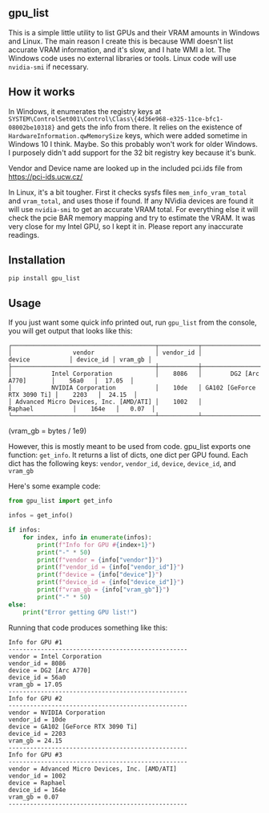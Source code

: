 ## gpu_list

This is a simple little utility to list GPUs and their VRAM amounts in Windows and Linux. The main reason I create this is because WMI doesn't list accurate VRAM information, and it's slow, and I hate WMI a lot. The Windows code uses no external libraries or tools. Linux code will use `nvidia-smi` if necessary.

## How it works

In Windows, it enumerates the registry keys at `SYSTEM\ControlSet001\Control\Class\{4d36e968-e325-11ce-bfc1-08002be10318}` and gets the info from there.
It relies on the existence of `HardwareInformation.qwMemorySize` keys, which were added sometime in Windows 10 I think. Maybe. So this probably won't work for older Windows. I purposely didn't add support for the 32 bit registry key because it's bunk.

Vendor and Device name are looked up in the included pci.ids file from https://pci-ids.ucw.cz/

In Linux, it's a bit tougher. First it checks sysfs files `mem_info_vram_total` and `vram_total`, and uses those if found.
If any NVidia devices are found it will use `nvidia-smi` to get an accurate VRAM total. For everything else it will check the pcie BAR memory mapping and try to estimate the VRAM. It was very close for my Intel GPU, so I kept it in. Please report any inaccurate readings.

## Installation

`pip install gpu_list`

## Usage

If you just want some quick info printed out, run `gpu_list` from the console, you will get output that looks like this:
```
┌────────────────────────────────────────┬───────────┬─────────────────────────────┬───────────┬─────────┐
│                 vendor                 │ vendor_id │            device           │ device_id │ vram_gb │
├────────────────────────────────────────┼───────────┼─────────────────────────────┼───────────┼─────────┤
│           Intel Corporation            │    8086   │        DG2 [Arc A770]       │    56a0   │  17.05  │
│           NVIDIA Corporation           │    10de   │ GA102 [GeForce RTX 3090 Ti] │    2203   │  24.15  │
│ Advanced Micro Devices, Inc. [AMD/ATI] │    1002   │           Raphael           │    164e   │   0.07  │
└────────────────────────────────────────┴───────────┴─────────────────────────────┴───────────┴─────────┘
```

(vram_gb = bytes / 1e9)

However, this is mostly meant to be used from code.  gpu_list exports one function: `get_info`. It returns a list of dicts, one dict per GPU found.
Each dict has the following keys: `vendor`, `vendor_id`, `device`, `device_id`, and `vram_gb`

Here's some example code:

```python
from gpu_list import get_info

infos = get_info()

if infos:
    for index, info in enumerate(infos):
        print(f"Info for GPU #{index+1}")
        print("-" * 50)
        print(f"vendor = {info["vendor"]}")
        print(f"vendor_id = {info["vendor_id"]}")
        print(f"device = {info["device"]}")
        print(f"device_id = {info["device_id"]}")
        print(f"vram_gb = {info["vram_gb"]}")
        print("-" * 50)
else:
    print("Error getting GPU list!")
```

Running that code produces something like this:
```
Info for GPU #1
--------------------------------------------------
vendor = Intel Corporation
vendor_id = 8086
device = DG2 [Arc A770]
device_id = 56a0
vram_gb = 17.05
--------------------------------------------------
Info for GPU #2
--------------------------------------------------
vendor = NVIDIA Corporation
vendor_id = 10de
device = GA102 [GeForce RTX 3090 Ti]
device_id = 2203
vram_gb = 24.15
--------------------------------------------------
Info for GPU #3
--------------------------------------------------
vendor = Advanced Micro Devices, Inc. [AMD/ATI]
vendor_id = 1002
device = Raphael
device_id = 164e
vram_gb = 0.07
--------------------------------------------------
```